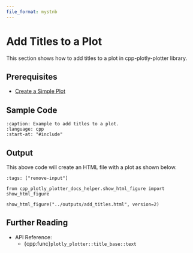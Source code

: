 ```yaml
---
file_format: mystnb
---
```


# Add Titles to a Plot

This section shows how to add titles to a plot in cpp-plotly-plotter library.

## Prerequisites

- [Create a Simple Plot](create_simple_plot.md)

## Sample Code

```{literalinclude} /../../../examples/add_titles.cpp
:caption: Example to add titles to a plot.
:language: cpp
:start-at: "#include"
```

## Output

This above code will create an HTML file with a plot as shown below.

```{code-cell}
:tags: ["remove-input"]

from cpp_plotly_plotter_docs_helper.show_html_figure import show_html_figure

show_html_figure("../outputs/add_titles.html", version=2)
```

## Further Reading

- API Reference:
  - {cpp:func}`plotly_plotter::title_base::text`
